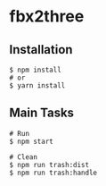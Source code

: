 # fbx2three

## Installation
```shell
$ npm install
# or
$ yarn install
```

## Main Tasks
```shell
# Run
$ npm start

# Clean
$ npm run trash:dist
$ npm run trash:handle
```

